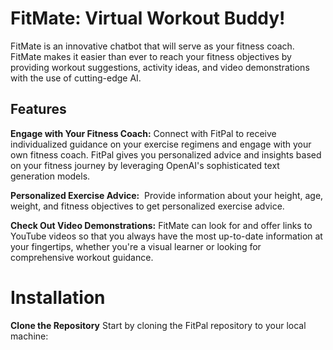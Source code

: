 FitMate: Virtual Workout Buddy!
============
FitMate is an innovative chatbot that will serve as your fitness coach. FitMate makes it easier than ever to reach your fitness objectives by providing workout suggestions, activity ideas, and video demonstrations with the use of cutting-edge AI.

Features
------
**Engage with Your Fitness Coach:**
Connect with FitPal to receive individualized guidance on your exercise regimens and engage with your own fitness coach. FitPal gives you personalized advice and insights based on your fitness journey by leveraging OpenAI's sophisticated text generation models.

**Personalized Exercise Advice:** 
Provide information about your height, age, weight, and fitness objectives to get personalized exercise advice.

**Check Out Video Demonstrations:**
FitMate can look for and offer links to YouTube videos so that you always have the most up-to-date information at your fingertips, whether you're a visual learner or looking for comprehensive workout guidance.

Installation
=============
**Clone the Repository**
Start by cloning the FitPal repository to your local machine:


